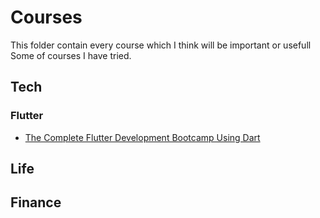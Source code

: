 # Courses
This folder contain every course which I think will be important or usefull
Some of courses I have tried.

## Tech

### Flutter 
* [The Complete Flutter Development Bootcamp Using Dart](https://www.appbrewery.co/p/flutter-development-bootcamp-with-dart)

## Life

## Finance

